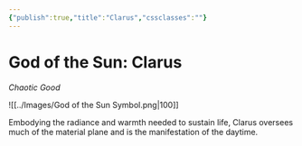 ```yaml
---
{"publish":true,"title":"Clarus","cssclasses":""}
---
```


# God of the Sun: Clarus
*Chaotic Good*

![[../Images/God of the Sun Symbol.png|100]]

Embodying the radiance and warmth needed to sustain life, Clarus oversees much of the material plane and is the manifestation of the daytime. 


